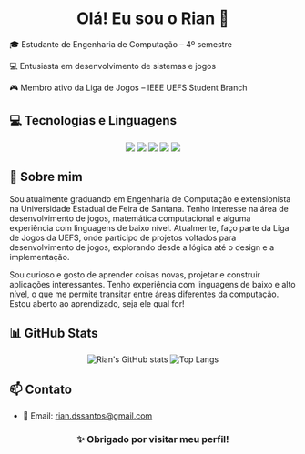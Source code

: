 <h1 align="center">Olá! Eu sou o Rian 👋</h1>

  🎓 Estudante de Engenharia de Computação – 4º semestre
  
  💻 Entusiasta em desenvolvimento de sistemas e jogos
  
  🎮 Membro ativo da Liga de Jogos – IEEE UEFS Student Branch

## 💻 Tecnologias e Linguagens

<div align="center">
  <img src="https://img.shields.io/badge/C-A8B9CC?style=for-the-badge&logo=c&logoColor=white" />
  <img src="https://img.shields.io/badge/Python-3776AB?style=for-the-badge&logo=python&logoColor=white" />
  <img src="https://img.shields.io/badge/Java-007396?style=for-the-badge&logo=java&logoColor=white" />
  <img src="https://img.shields.io/badge/Verilog-ffcc00?style=for-the-badge&logo=verilog&logoColor=black" />
  <img src="https://img.shields.io/badge/Assembly-555555?style=for-the-badge" />
</div>

## 🧠 Sobre mim

Sou atualmente graduando em Engenharia de Computação e extensionista na Universidade Estadual de Feira de Santana. Tenho interesse na área de desenvolvimento de jogos, matemática computacional e alguma experiência com linguagens de baixo nível. Atualmente, faço parte da Liga de Jogos da UEFS, onde participo de projetos voltados para desenvolvimento de jogos, explorando desde a lógica até o design e a implementação.

Sou curioso e gosto de aprender coisas novas, projetar e construir aplicações interessantes. Tenho experiência com linguagens de baixo e alto nível, o que me permite transitar entre áreas diferentes da computação. Estou aberto ao aprendizado, seja ele qual for!


## 📊 GitHub Stats

<div align="center">

![Rian's GitHub stats](https://github-readme-stats.vercel.app/api?username=riancmd&show_icons=true&theme=tokyonight)
![Top Langs](https://github-readme-stats.vercel.app/api/top-langs/?username=riancmd&layout=compact&theme=tokyonight)

</div>


## 📫 Contato

- 📧 Email: [rian.dssantos@gmail.com](mailto:rian.dssantos@gmail.com) 

<h3 align="center">✨ Obrigado por visitar meu perfil!</h3>
